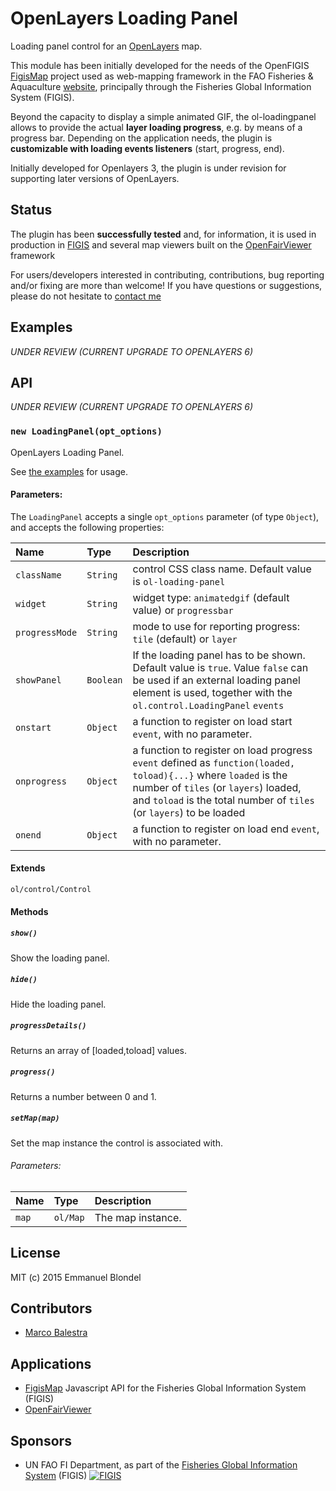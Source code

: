 # OpenLayers Loading Panel

Loading panel control for an [OpenLayers](https://github.com/openlayers/openlayers) map.


This module has been initially developed for the needs of the OpenFIGIS [FigisMap](https://github.com/openfigis/FigisMap) project used as web-mapping framework in the FAO Fisheries & Aquaculture [website](http://www.fao.org/fishery/en), principally through the Fisheries Global Information System (FIGIS).

Beyond the capacity to display a simple animated GIF, the ol-loadingpanel allows to provide the actual **layer loading progress**, e.g. by means of a progress bar. Depending on the application needs, the plugin is **customizable with loading events listeners** (start, progress, end).

Initially  developed for Openlayers 3, the plugin is under revision for supporting later versions of OpenLayers.

## Status

The plugin has been **successfully tested** and, for information, it is used in production in [FIGIS](http://www.fao.org/fishery/topic/18042/en) and several map viewers built on the [OpenFairViewer](https://github.com/eblondel/OpenFairViewer) framework

For users/developers interested in contributing, contributions, bug reporting and/or fixing are more than welcome! If you have questions or suggestions, please do not hesitate to [contact me](mailto:emmanuel.blondel1@gmail.com)

## Examples

_UNDER REVIEW (CURRENT UPGRADE TO OPENLAYERS 6)_

## API

_UNDER REVIEW (CURRENT UPGRADE TO OPENLAYERS 6)_

### `new LoadingPanel(opt_options)`

OpenLayers Loading Panel.

See [the examples](./examples) for usage.

#### Parameters:

The ``LoadingPanel`` accepts a single ``opt_options`` parameter (of type ``Object``), and accepts the following properties:

|Name|Type|Description|
|:---|:---|:----------|
|`className`|`String`| control CSS class name. Default value is ``ol-loading-panel``|
|`widget`|`String`| widget type: ``animatedgif`` (default value) or ``progressbar``|
|`progressMode`|`String`| mode to use for reporting progress: ``tile`` (default) or ``layer``|
|`showPanel`|`Boolean`| If the loading panel has to be shown. Default value is ``true``. Value ``false`` can be used if an external loading panel element is used, together with the ``ol.control.LoadingPanel`` ``events``|
|`onstart`|`Object`| a function to register on load start ``event``, with no parameter.|
|`onprogress`|`Object`| a function to register on load progress ``event`` defined as ``function(loaded, toload){...}`` where ``loaded`` is the number of ``tiles`` (or ``layers``) loaded, and ``toload`` is the total number of ``tiles`` (or ``layers``) to be loaded |
|`onend`|`Object`| a function to register on load end  ``event``, with no parameter.|

#### Extends

`ol/control/Control`

#### Methods

##### `show()`

Show the loading panel.

##### `hide()`

Hide the loading panel.

##### `progressDetails()`

Returns an array of [loaded,toload] values.

##### `progress()`

Returns a number between 0 and 1.

##### `setMap(map)`

Set the map instance the control is associated with.

###### Parameters:

|Name|Type|Description|
|:---|:---|:----------|
|`map`|`ol/Map`| The map instance. |

## License

MIT (c) 2015 Emmanuel Blondel

## Contributors

* [Marco Balestra](https://github.com/marcobalestra)

## Applications

* [FigisMap](https://github.com/openfigis/FigisMap) Javascript API for the Fisheries Global Information System (FIGIS)
* [OpenFairViewer](https://github.com/eblondel/OpenFairViewer) 

## Sponsors

* UN FAO FI Department, as part of the [Fisheries Global Information System](http://www.fao.org/fishery/topic/18042/en) (FIGIS)
[![FIGIS](http://www.fao.org/figis/servlet/IRS?iid=17437)](http://www.fao.org/fishery/topic/18042/e)
